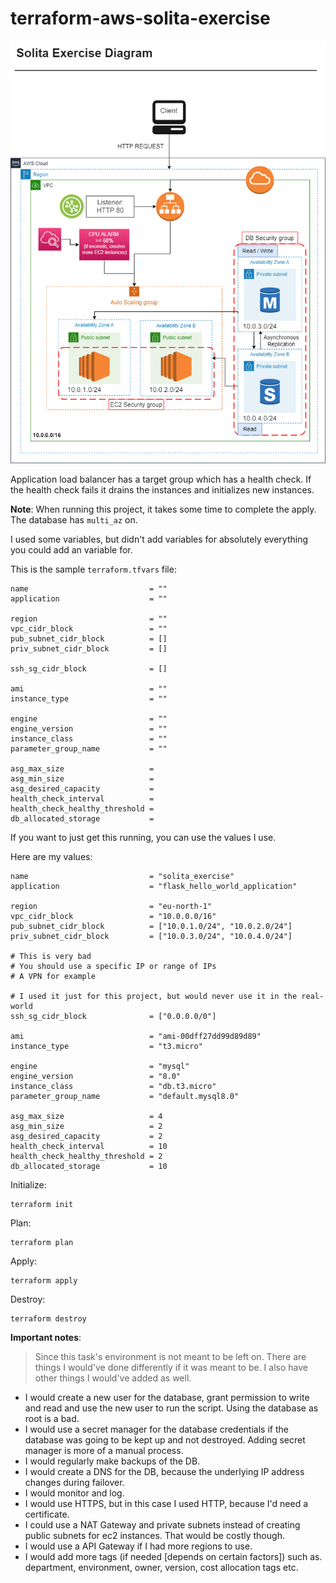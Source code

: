 # terraform-aws-solita-exercise

![Diagram](diagram/solita_exercise_diagram.png)

Application load balancer has a target group which has a health check. If the health check fails it drains the instances and initializes new instances.

**Note**: When running this project, it takes some time to complete the apply. The database has `multi_az` on.

I used some variables, but didn't add variables for absolutely everything you could add an variable for.

This is the sample `terraform.tfvars` file:

```
name                           = ""
application                    = ""

region                         = ""
vpc_cidr_block                 = ""
pub_subnet_cidr_block          = []
priv_subnet_cidr_block         = []

ssh_sg_cidr_block              = []

ami                            = ""
instance_type                  = ""

engine                         = ""
engine_version                 = ""
instance_class                 = ""
parameter_group_name           = ""

asg_max_size                   =
asg_min_size                   =
asg_desired_capacity           =
health_check_interval          =
health_check_healthy_threshold =
db_allocated_storage           =
```

If you want to just get this running, you can use the values I use.

Here are my values:

```
name                           = "solita_exercise"
application                    = "flask_hello_world_application"

region                         = "eu-north-1"
vpc_cidr_block                 = "10.0.0.0/16"
pub_subnet_cidr_block          = ["10.0.1.0/24", "10.0.2.0/24"]
priv_subnet_cidr_block         = ["10.0.3.0/24", "10.0.4.0/24"]

# This is very bad
# You should use a specific IP or range of IPs
# A VPN for example

# I used it just for this project, but would never use it in the real-world
ssh_sg_cidr_block              = ["0.0.0.0/0"]

ami                            = "ami-00dff27dd99d89d89"
instance_type                  = "t3.micro"

engine                         = "mysql"
engine_version                 = "8.0"
instance_class                 = "db.t3.micro"
parameter_group_name           = "default.mysql8.0"

asg_max_size                   = 4
asg_min_size                   = 2
asg_desired_capacity           = 2
health_check_interval          = 10
health_check_healthy_threshold = 2
db_allocated_storage           = 10
```

Initialize:

```
terraform init
```

Plan:

```
terraform plan
```

Apply:

```
terraform apply
```

Destroy:

```
terraform destroy
```

**Important notes**:

> Since this task's environment is not meant to be left on. There are things I would've done differently if it was meant to be. I also have other things I would've added as well.

- I would create a new user for the database, grant permission to write and read and use the new user to run the script. Using the database as root is a bad.
- I would use a secret manager for the database credentials if the database was going to be kept up and not destroyed. Adding secret manager is more of a manual process.
- I would regularly make backups of the DB.
- I would create a DNS for the DB, because the underlying IP address changes during failover.
- I would monitor and log.
- I would use HTTPS, but in this case I used HTTP, because I'd need a certificate.
- I could use a NAT Gateway and private subnets instead of creating public subnets for ec2 instances. That would be costly though.
- I would use a API Gateway if I had more regions to use.
- I would add more tags (if needed [depends on certain factors]) such as. department, environment, owner, version, cost allocation tags etc.
